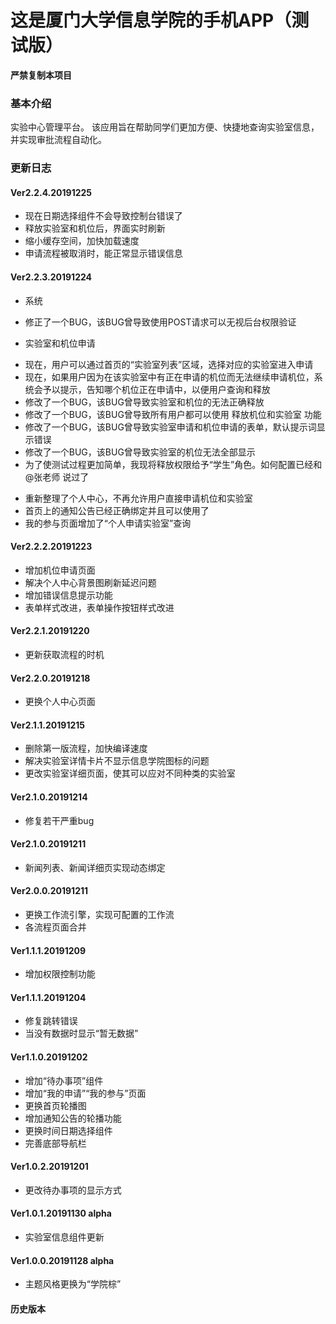 # 这是厦门大学信息学院的手机APP（测试版） #
__严禁复制本项目__
### 基本介绍 ###
实验中心管理平台。
该应用旨在帮助同学们更加方便、快捷地查询实验室信息，并实现审批流程自动化。
### 更新日志 ###
#### Ver2.2.4.20191225 ####
* 现在日期选择组件不会导致控制台错误了
* 释放实验室和机位后，界面实时刷新
* 缩小缓存空间，加快加载速度
* 申请流程被取消时，能正常显示错误信息

#### Ver2.2.3.20191224 ####
* 系统
- 修正了一个BUG，该BUG曾导致使用POST请求可以无视后台权限验证

* 实验室和机位申请
- 现在，用户可以通过首页的“实验室列表”区域，选择对应的实验室进入申请
- 现在，如果用户因为在该实验室中有正在申请的机位而无法继续申请机位，系统会予以提示，告知哪个机位正在申请中，以便用户查询和释放
- 修改了一个BUG，该BUG曾导致实验室和机位的无法正确释放
- 修改了一个BUG，该BUG曾导致所有用户都可以使用 释放机位和实验室 功能
- 修改了一个BUG，该BUG曾导致实验室申请和机位申请的表单，默认提示词显示错误
- 修改了一个BUG，该BUG曾导致实验室的机位无法全部显示
- 为了使测试过程更加简单，我现将释放权限给予“学生”角色。如何配置已经和@张老师 说过了

* 重新整理了个人中心，不再允许用户直接申请机位和实验室
* 首页上的通知公告已经正确绑定并且可以使用了
* 我的参与页面增加了“个人申请实验室”查询

#### Ver2.2.2.20191223 ####
* 增加机位申请页面
* 解决个人中心背景图刷新延迟问题
* 增加错误信息提示功能
* 表单样式改进，表单操作按钮样式改进

#### Ver2.2.1.20191220 ####
* 更新获取流程的时机

#### Ver2.2.0.20191218 ####
* 更换个人中心页面

#### Ver2.1.1.20191215 ####
* 删除第一版流程，加快编译速度
* 解决实验室详情卡片不显示信息学院图标的问题
* 更改实验室详细页面，使其可以应对不同种类的实验室

#### Ver2.1.0.20191214 ####
* 修复若干严重bug

#### Ver2.1.0.20191211 ####
* 新闻列表、新闻详细页实现动态绑定

#### Ver2.0.0.20191211 ####
* 更换工作流引擎，实现可配置的工作流
* 各流程页面合并

#### Ver1.1.1.20191209 ####
* 增加权限控制功能

#### Ver1.1.1.20191204 ####
* 修复跳转错误
* 当没有数据时显示“暂无数据”

#### Ver1.1.0.20191202 ####
* 增加“待办事项”组件
* 增加“我的申请”“我的参与”页面
* 更换首页轮播图
* 增加通知公告的轮播功能
* 更换时间日期选择组件
* 完善底部导航栏

#### Ver1.0.2.20191201 ####
* 更改待办事项的显示方式

#### Ver1.0.1.20191130 alpha ####
* 实验室信息组件更新

#### Ver1.0.0.20191128 alpha ####
* 主题风格更换为“学院棕”

#### 历史版本 ####
